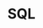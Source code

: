 ---
pathTitle: 'sql'
title: 'SQL'
description: 'Nulla non eu commodo id sint proident elit laborum quis enim pariatur sint. Ut ad laboris non commodo veniam sit ex veniam reprehenderit aliquip sint. Cupidatat magna aliqua reprehenderit velit ex ullamco officia consequat in.'
iconPath: './datenbanken.png'
---